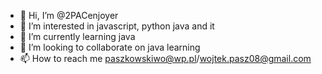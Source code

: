 - 👋 Hi, I’m @2PACenjoyer
- 👀 I’m interested in javascript, python java and it
- 🌱 I’m currently learning java
- 💞️ I’m looking to collaborate on java learning
- 📫 How to reach me paszkowskiwo@wp.pl/wojtek.pasz08@gmail.com

<!---
2PACenjoyer/2PACenjoyer is a ✨ special ✨ repository because its `README.md` (this file) appears on your GitHub profile.
You can click the Preview link to take a look at your changes.
--->
